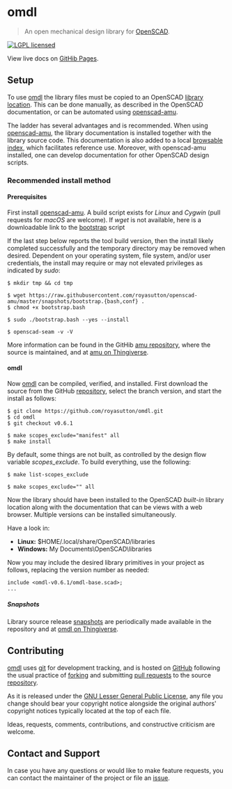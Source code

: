 omdl
====

> An open mechanical design library for [OpenSCAD].

[![LGPL licensed](https://img.shields.io/badge/license-LGPL-blue.svg?style=flat)](https://raw.githubusercontent.com/royasutton/omdl/master/lgpl-2.1.txt)

View live docs on [GitHib Pages](https://royasutton.github.io/omdl).


Setup
-----

To use [omdl] the library files must be copied to an OpenSCAD
[library location]. This can be done manually, as described in the
OpenSCAD documentation, or can be automated using [openscad-amu].

The ladder has several advantages and is recommended. When using
[openscad-amu], the library documentation is installed together with
the library source code. This documentation is also added to a local
[browsable index], which facilitates reference use. Moreover, with
openscad-amu installed, one can develop documentation for other
OpenSCAD design scripts.

### Recommended install method ###

#### Prerequisites ####

First install [openscad-amu]. A build script exists for *Linux* and
*Cygwin* (pull requests for *macOS* are welcome). If *wget* is not
available, here is a downloadable link to the [bootstrap] script

If the last step below reports the tool build version, then the install
likely completed successfully and the temporary directory may be
removed when desired. Dependent on your operating system, file system,
and/or user credentials, the install may require or may not elevated
privileges as indicated by *sudo*:

    $ mkdir tmp && cd tmp

    $ wget https://raw.githubusercontent.com/royasutton/openscad-amu/master/snapshots/bootstrap.{bash,conf} .
    $ chmod +x bootstrap.bash

    $ sudo ./bootstrap.bash --yes --install

    $ openscad-seam -v -V

More information can be found in the GitHib [amu repository], where the
source is maintained, and at [amu on Thingiverse].

#### omdl ####

Now [omdl] can be compiled, verified, and installed. First download the
source from the GitHub [repository], select the branch version, and
start the install as follows:

    $ git clone https://github.com/royasutton/omdl.git
    $ cd omdl
    $ git checkout v0.6.1

    $ make scopes_exclude="manifest" all
    $ make install

By default, some things are not built, as controlled by the design flow
variable *scopes_exclude*. To build everything, use the following:

    $ make list-scopes_exclude

    $ make scopes_exclude="" all

Now the library should have been installed to the OpenSCAD *built-in*
library location along with the documentation that can be views with a
web browser. Multiple versions can be installed simultaneously.

Have a look in:
* **Linux:** $HOME/.local/share/OpenSCAD/libraries
* **Windows:** My Documents\\OpenSCAD\\libraries

Now you may include the desired library primitives in your project as
follows, replacing the version number as needed:

```
include <omdl-v0.6.1/omdl-base.scad>;
...
```

##### Snapshots #####

Library source release [snapshots] are periodically made available
in the repository and at [omdl on Thingiverse].


Contributing
------------

[omdl] uses [git] for development tracking, and is hosted on [GitHub]
following the usual practice of [forking] and submitting [pull requests]
to the source [repository].

As it is released under the [GNU Lesser General Public License], any
file you change should bear your copyright notice alongside the
original authors' copyright notices typically located at the top of
each file.

Ideas, requests, comments, contributions, and constructive criticism
are welcome.


Contact and Support
-------------------

In case you have any questions or would like to make feature requests,
you can contact the maintainer of the project or file an [issue].


[GNU Lesser General Public License]: https://www.gnu.org/licenses/lgpl.html

[omdl]: https://royasutton.github.io/omdl
[repository]: https://github.com/royasutton/omdl
[issue]: https://github.com/royasutton/omdl/issues

[snapshots]: https://github.com/royasutton/omdl/tree/master/snapshots
[browsable index]: https://royasutton.github.io/omdl/api/html

[openscad-amu]: https://royasutton.github.io/openscad-amu
[amu repository]: https://github.com/royasutton/openscad-amu
[bootstrap]: https://raw.githubusercontent.com/royasutton/openscad-amu/master/snapshots/bootstrap.bash

[Doxygen]: http://www.stack.nl/~dimitri/doxygen/index.html

[OpenSCAD]: http://www.openscad.org
[library location]: https://en.wikibooks.org/wiki/OpenSCAD_User_Manual/Libraries

[Thingiverse]: http://www.thingiverse.com
[amu on Thingiverse]: http://www.thingiverse.com/thing:1858181
[omdl on Thingiverse]: http://www.thingiverse.com/thing:1934498

[git]: http://git-scm.com
[GitHub]: http://github.com
[forking]: http://help.github.com/forking
[pull requests]: https://help.github.com/articles/about-pull-requests
